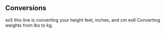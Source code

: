 ## Conversions 

ex5 this line is converting your height feet, inches, and cm
ex6 Converting weights from lbs to kg.

